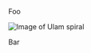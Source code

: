 Foo

<img src="https://github.com/lonelearner/img-load-issue/releases/download/v1.0.0/ulam.png" alt="Image of Ulam spiral">

Bar

